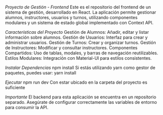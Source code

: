 *Proyecto de Gestión - Frontend*
Este es el repositorio del frontend de un sistema de gestión, desarrollado en React. La aplicación permite gestionar alumnos, instructores, usuarios y turnos, utilizando componentes modulares y un sistema de estado global implementado con Context API.

*Características del Proyecto*
Gestión de Alumnos: Añadir, editar y listar información sobre alumnos.
Gestión de Usuarios: Interfaz para crear y administrar usuarios.
Gestión de Turnos: Crear y organizar turnos.
Gestión de Instructores: Modificar y consultar instructores.
Componentes Compartidos: Uso de tablas, modales, y barras de navegación reutilizables.
Estilos Modulares: Integración con Material-UI para estilos consistentes.

*Instalar Dependencias*
npm install
Si estás utilizando yarn como gestor de paquetes, puedes usar:
yarn install

*Ejecutar*
npm run dev
Con estar ubicado en la carpeta del proyecto es suficiente

*Importante*
El backend para esta aplicación se encuentra en un repositorio separado. Asegúrate de configurar correctamente las variables de entorno para consumir la API.

